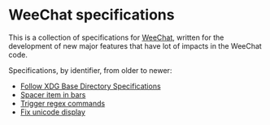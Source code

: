 # WeeChat specifications

This is a collection of specifications for [WeeChat](https://weechat.org),
written for the development of new major features that have lot of impacts
in the WeeChat code.

Specifications, by identifier, from older to newer:

- [Follow XDG Base Directory Specifications](specs/2021-001-follow-xdg-base-dir-spec.md)
- [Spacer item in bars](specs/2022-001-bar-spacer.md)
- [Trigger regex commands](specs/2022-002-trigger-regex-commands.md)
- [Fix unicode display](specs/2022-003-fix-unicode-display.md)
